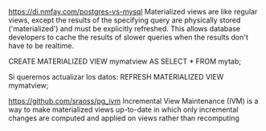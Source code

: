 https://di.nmfay.com/postgres-vs-mysql
Materialized views are like regular views, except the results of the specifying query are physically stored ('materialized') and must be explicitly refreshed. This allows database developers to cache the results of slower queries when the results don't have to be realtime.

CREATE MATERIALIZED VIEW mymatview AS SELECT * FROM mytab;

Si queremos actualizar los datos:
REFRESH MATERIALIZED VIEW mymatview;


https://github.com/sraoss/pg_ivm
Incremental View Maintenance (IVM) is a way to make materialized views up-to-date in which only incremental changes are computed and applied on views rather than recomputing
